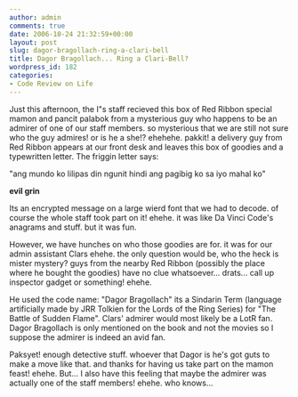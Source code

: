 ```yaml
---
author: admin
comments: true
date: 2006-10-24 21:32:59+00:00
layout: post
slug: dagor-bragollach-ring-a-clari-bell
title: Dagor Bragollach... Ring a Clari-Bell?
wordpress_id: 182
categories:
- Code Review on Life
---
```


Just this afternoon, the I"s staff recieved this box of Red Ribbon special mamon and pancit palabok from a mysterious guy who happens to be an admirer of one of our staff members. so mysterious that we are still not sure who the guy admires! or is he a she!? ehehehe. pakkit! a delivery guy from Red Ribbon appears at our front desk and leaves this box of goodies and a typewritten letter. The friggin letter says:



"ang mundo ko lilipas din ngunit hindi ang pagibig ko sa iyo mahal ko"

**evil grin**




Its an encrypted message on a large wierd font that we had to decode. of course the whole staff took part on it! ehehe. it was like Da Vinci Code's anagrams and stuff. but it was fun.

However, we have hunches on who those goodies are for. it was for our admin assistant Clars ehehe. the only question would be, who the heck is mister mystery? guys from the nearby Red Ribbon (possibly the place where he bought the goodies) have no clue whatsoever... drats... call up inspector gadget or something! ehehe.





He used the code name: "Dagor Bragollach" its a Sindarin Term (language artificially made by JRR Tolkien for the Lords of the Ring Series) for "The Battle of Sudden Flame". Clars' admirer would most likely be a LotR fan. Dagor Bragollach is only mentioned on the book and not the movies so I suppose the admirer is indeed an avid fan.

Paksyet! enough detective stuff. whoever that Dagor is he's got guts to make a move like that. and thanks for having us take part on the mamon feast! ehehe. But... I also have this feeling that maybe the admirer was actually one of the staff members! ehehe. who knows...
